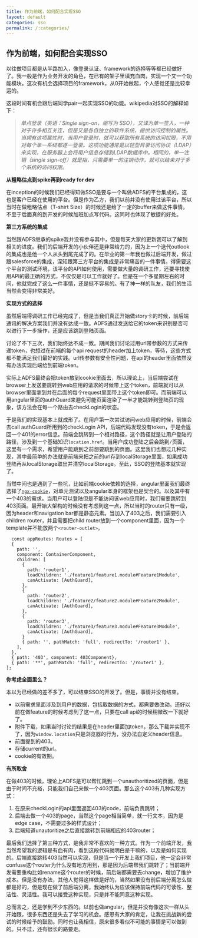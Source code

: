 ```yaml
---
title: 作为前端，如何配合实现SSO
layout: default
categories: sso
permalink: /:categories/
---
```


## 作为前端，如何配合实现SSO

以往做项目都是从半路加入，像登录认证、framework的选择等等都已经做好了。我一般是作为业务开发的角色，在已有的架子里填充血肉，实现一个又一个功能模块。这次有机会选择项目的framework，从0开始做起，个人感觉还是比较幸运的。  

这段时间有机会跟后端同学pair一起实现SSO的功能。wikipedia对SSO的解释如下：

> *单点登录（英语：Single sign-on，缩写为 SSO），又译为单一签入，一种对于许多相互关连，但是又是各自独立的软件系统，提供访问控制的属性。当拥有这项属性时，当用户登录时，就可以获取所有系统的访问权限，不用对每个单一系统都逐一登录。这项功能通常是以轻型目录访问协议（LDAP）来实现，在服务器上会将用户信息存储到LDAP数据库中。相同的，单一注销（single sign-off）就是指，只需要单一的注销动作，就可以结束对于多个系统的访问权限。*  
 
**从粗略估点到spike再到ready for dev**  

  在inception的时候我们已经得知做SSO是要与一个叫做ADFS的平台集成的，这也是客户已经在使用的平台。但是作为乙方，我们以前并没有使用过该平台，所以当时在做粗略估点（T-shirt Size）的时候还是给了一定的buffer来做这件事情。不至于后面真的到开发的时候加班加点写代码。这同时也体现了敏捷的好处。

**第三方系统的集成**  

  当然跟ADFS继承的spike我并没有参与其中，但是每天大家的更新我可以了解到相关的进度。我们的后端开发的小伙伴还是非常给力的，因为上一个迭代outlook的集成也是他一个人从头到尾完成了的。在毕业的第一年我也做过后端开发，做过跟salesforce的集成，深知跟第三方平台的集成是非常痛苦的一件事情。得需要这个平台的测试环境，该平台的API如何使用，需要做大量的调研工作，还要寻找使用API的最正确的方式，不仅仅是可以工作就好了。但是在一个多星期左右的时间，他就完成了这么一件事情，还是挺不容易的。有了神一样的队友，我们的生活当然会变得非常美好。  

 **实现方式的选择**  

  虽然后端得调研工作已经完成了，但是当我们真正开始做story卡的时候，前后端通讯的解决方案我们并没有达成一致。ADFS通过发送给它的token来识别是否可以进行下一步操作，还是应该跳到登陆页面。  

  讨论了不下三次，我们始终达不成一致。期间我们讨论过用url带参数的方式来传递token，也想过在前端的每个api request的header加上token，等待，这些方式都不能满足我们最好的实践。url传参数有安全性问题，在api的header里面依然没有办法实现后端给到前端token。  

  实际上ADFS最终会把token放到cookie里面去，所以理论上，当后端尝试在browser上发送要跳转到web应用的请求的时候带上这个token，前端就可以从browser里面拿到并在后面的每个request里面带上这个token即可。而前端可以用angular里面的authGuard来避免可能页面渲染了一半才能跳转到登陆页的现象，该方法会在每一个路由去checkLogin的状态。  
  
  于是我们的实现基本上就成形了。在用户第一次尝试访问web应用的时候，前端会去call authGuard所用到的checkLogin API，后端代码发现没有token，于是会返回一个401的error信息。前端会跳转到一个相对路径，这个路径就是让用户登陆的路径，涉及到一个基础知识`location.href`。当用户成功登陆之后会跳到`/`页面，这里有一个需求，希望用户能跳到之前想要跳到的页面。这里我们也想过几种实现，其中最简单的办法就是前端来把之前的url存到localStorage里面，如果成功登陆再从localStorage取出并清空localStorage。至此，SSO的登陆基本就实现了。  

  当然中间也是遇到了一些坑，比如前端cookie依赖的选择，angular里面我们最终选择了[`ngx-cookie`](https://github.com/salemdar/ngx-cookie#readme)，对单元测试以及angular本身的框架也是契合的。以及其中有一个403的需求。当用户可以登陆但是不能访问该web应用时，我们需要跳转到403页面。最开始大架构的时候没有考虑到这一点，所以当时的router只有一级，因为header和navigation bar都是静态元素。当加入了403之后，我们需要引入children router，并且需要把child router放到一个component里面，因为一个template并不能放两个`<router-outlet>`。  

  ```
    const appRoutes: Routes = [
    {
      path: '',
      component: ContainerComponent,
      children: [
        {
          path: 'router1',
          loadChildren: './feature1/feature1.module#Feature1Module',
          canActivate: [AuthGuard],
        },
        {
          path: 'router2',
          loadChildren: './feature2/feature2.module#Feature2Module',
          canActivate: [AuthGuard],
        },
        {
          path: 'router3',
          loadChildren: './feature3/feature3.module#Feature3Module',
          canActivate: [AuthGuard],
        }
        { path: '', pathMatch: 'full', redirectTo: '/router1' },
      ],
    },
    { path: '403', component: 403Component},
    { path: '**', pathMatch: 'full', redirectTo: '/router1' },
  ];
  ```


**你考虑全面里么？**   

  本以为已经做的差不多了，可以结束SSO的开发了。但是，事情并没有结束。  

- 以前需求里面涉及到用户的数据，包括取数据的方式，都需要做改动。还好以前在做feature的时候考虑到了这一点，只要在call api的时候稍微改一下就好了。  
- 附件下载，如果当时讨论的结果是在header里面加token，那么下载并实现不了，因为`window.location`只是浏览器的行为，没办法自定义header信息。  
- 前面提到的403。  
- 存储current的url。  
- cookie的有效期。

**有所取舍**  

  在做403的时候，理论上ADFS是可以帮忙跳到一个unauthoritized的页面，但是由于时间不充裕，只能我们自己来做一个403页面。那么这个403有几种实现方式：  
  1. 在原来checkLogin的api里面返回403的code，前端负责跳转；  
  2. 后端去做一个403的page，当然这个page相当简单，就一行文本，因为是edge case，不需要过多的样式设计；  
  3. 后端知道unautoritize之后直接跳转到前端相应的403router；  

  最后我们选择了第三种方式，是我非常不喜欢的一种方式。作为一个前端开发，我当然希望我的逻辑是有血有肉，看到这段代码就明白是干嘛的，以及是如何实现的。后端直接跳转403当然可以实现，但是当一个开发上我们项目，他一定会非常confuse这个router为什么没有地方用到，那是因为后端帮我们跳转了；当前端开发需要重构比如rename这个router的时候，前后端都需要去change，增加了维护成本。但是没有办法，其他人觉得这样做是好的，当然如果没有前后端分离怎么做都是好的，但是现在做了前后端分离，我始终认为应该保持前端代码的可读性、整洁性、灵活性。我可以接受这种实现，只是并不能同意这种实现。  

  总而言之，还是学到不少东西的。以前也做angular，但是并没有像这次一样从头开始跟，很多东西还是失去了学习的机会。感恩有大家的肯定，让我在挑战新的尝试的时候给予的鼓励。同时也让我相信，原来很多看似不可能的事情是可以做到的。只不过，还有很长的路要走。  
